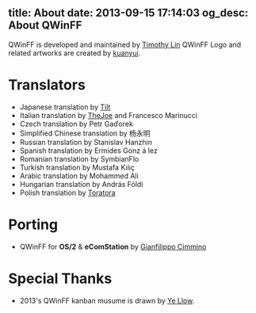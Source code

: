 title: About
date: 2013-09-15 17:14:03
og_desc: About QWinFF
---

QWinFF is developed and maintained by [Timothy Lin](mailto:lzh9102@gmail.com)
QWinFF Logo and related artworks are created by [kuanyui](http://kuanyui.github.io/).

# Translators

- Japanese translation by [Tilt](http://tiltstr.seesaa.net/)
- Italian translation by [TheJoe](http://thejoe.it) and Francesco Marinucci
- Czech translation by Petr Gaďorek
- Simplified Chinese translation by 杨永明
- Russian translation by Stanislav Hanzhin
- Spanish translation by Ermides Gonz á lez
- Romanian translation by SymbianFlo
- Turkish translation by Mustafa Kılıç
- Arabic translation by Mohammed Ali
- Hungarian translation by András Földi
- Polish translation by [Toratora](https://www.transifex.com/accounts/profile/Sertomas/)

# Porting

- QWinFF for **OS/2** & **eComStation** by [Gianfilippo Cimmino](mailto:gianfli.cim@gmail.com)

# Special Thanks

- 2013's QWinFF kanban musume is drawn by [Ye Llow](http://www.pixiv.net/member.php?id=3608176&lang=zh).
